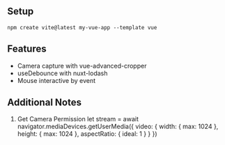 ## Setup
```
npm create vite@latest my-vue-app --template vue
```

## Features
- Camera capture with vue-advanced-cropper
- useDebounce with nuxt-lodash
- Mouse interactive by event

## Additional Notes
1. Get Camera Permission
let stream = await navigator.mediaDevices.getUserMedia({
	video: 
	{
		width: { max: 1024 },
		height: { max: 1024 },
		aspectRatio: { ideal: 1 }
	}
})
